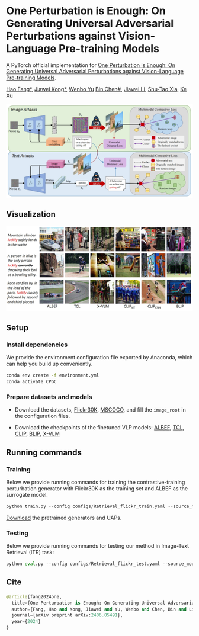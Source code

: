 # One Perturbation is Enough: On Generating Universal Adversarial Perturbations against Vision-Language Pre-training Models
A PyTorch official implementation for [One Perturbation is Enough: On Generating Universal Adversarial Perturbations against Vision-Language Pre-training Models](https://arxiv.org/abs/2406.05491).

[Hao Fang*](https://scholar.google.cz/citations?user=12237G0AAAAJ&hl=zh-CN),
[Jiawei Kong*](https://scholar.google.cz/citations?user=enfcklIAAAAJ&hl=zh-CN), 
[Wenbo Yu](https://scholar.google.cz/citations?user=ktJxMcgAAAAJ&hl=zh-CN)
[Bin Chen#](https://scholar.google.com/citations?user=Yl0wv7AAAAAJ&hl=zh-CN),
[Jiawei Li](https://scholar.google.com/citations?hl=zh-CN&user=AbdZUcIAAAAJ),
[Shu-Tao Xia](https://www.sigs.tsinghua.edu.cn/xst/main.htm),
[Ke Xu](https://www.insc.tsinghua.edu.cn/info/1157/2467.htm)

![pipeline](./figures/pipeline.png)

## Visualization
<!-- ![results](./figures/results.png) -->
<img src="./figures/visualization.png">

## Setup
### Install dependencies
We provide the environment configuration file exported by Anaconda, which can help you build up conveniently.
```bash
conda env create -f environment.yml
conda activate CPGC
```  
### Prepare datasets and models

- Download the datasets, [Flickr30K](https://shannon.cs.illinois.edu/DenotationGraph/), [MSCOCO](https://cocodataset.org/#home), and fill the `image_root` in the configuration files.

- Download the checkpoints of the finetuned VLP models: [ALBEF](https://github.com/salesforce/ALBEF), [TCL](https://github.com/uta-smile/TCL), [CLIP](https://huggingface.co/openai/clip-vit-base-patch16), [BLIP](https://github.com/salesforce/BLIP), [X-VLM](https://github.com/zengyan-97/X-VLM)

## Running commands

### Training
Below we provide running commands for training the contrastive-training perturbation generator with Flickr30K as the training set and ALBEF as the surrogate model.


```python
python train.py --config configs/Retrieval_flickr_train.yaml --source_model ALBEF --source_ckpt $CKPT
```

[Download](https://drive.google.com/drive/folders/1XwSiBpdOgbtI0lyjEO6coq_fiObg-9P6?usp=sharing) the pretrained generators and UAPs.

### Testing

Below we provide running commands for testing our method in Image-Text Retrieval (ITR) task:

```python
python eval.py --config configs/Retrieval_flickr_test.yaml --source_model ALBEF  --load_dir $UAP_PATH
```

## Cite
```python
@article{fang2024one,
  title={One Perturbation is Enough: On Generating Universal Adversarial Perturbations against Vision-Language Pre-training Models},
  author={Fang, Hao and Kong, Jiawei and Yu, Wenbo and Chen, Bin and Li, Jiawei and Xia, Shutao and Xu, Ke},
  journal={arXiv preprint arXiv:2406.05491},
  year={2024}
}
```
